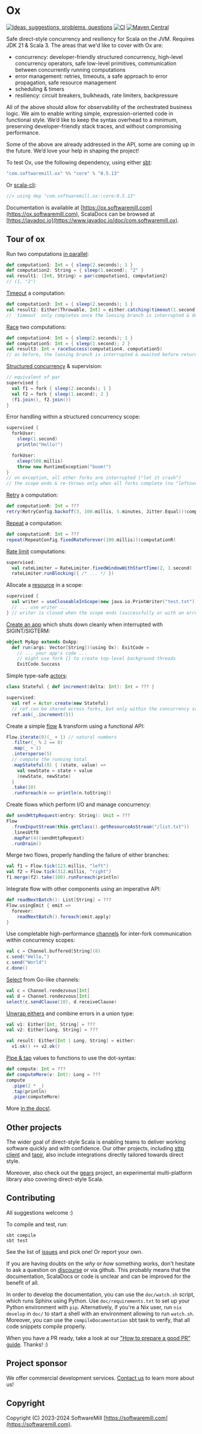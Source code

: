 # Ox

[![Ideas, suggestions, problems, questions](https://img.shields.io/badge/Discourse-ask%20question-blue)](https://softwaremill.community/c/ox)
[![CI](https://github.com/softwaremill/ox/workflows/CI/badge.svg)](https://github.com/softwaremill/ox/actions?query=workflow%3A%22CI%22)
[![Maven Central](https://maven-badges.herokuapp.com/maven-central/com.softwaremill.ox/core_3/badge.svg)](https://maven-badges.herokuapp.com/maven-central/com.softwaremill.ox/core_3)

Safe direct-style concurrency and resiliency for Scala on the JVM. Requires JDK 21 & Scala 3. The areas that we'd like 
to cover with Ox are:

* concurrency: developer-friendly structured concurrency, high-level concurrency operators, safe low-level primitives, 
  communication between concurrently running computations
* error management: retries, timeouts, a safe approach to error propagation, safe resource management
* scheduling & timers
* resiliency: circuit breakers, bulkheads, rate limiters, backpressure

All of the above should allow for observability of the orchestrated business logic. We aim to enable writing simple, 
expression-oriented code in functional style. We’d like to keep the syntax overhead to a minimum, preserving 
developer-friendly stack traces, and without compromising performance.

Some of the above are already addressed in the API, some are coming up in the future. We’d love your help in shaping 
the project!

To test Ox, use the following dependency, using either [sbt](https://www.scala-sbt.org):

```scala
"com.softwaremill.ox" %% "core" % "0.5.13"
```

Or [scala-cli](https://scala-cli.virtuslab.org):

```scala
//> using dep "com.softwaremill.ox::core:0.5.13"
```

Documentation is available at [https://ox.softwaremill.com](https://ox.softwaremill.com), ScalaDocs can be browsed at [https://javadoc.io](https://www.javadoc.io/doc/com.softwaremill.ox).

## Tour of ox

Run two computations [in parallel](https://ox.softwaremill.com/latest/high-level-concurrency/par.html):

```scala mdoc:compile-only
def computation1: Int = { sleep(2.seconds); 1 }
def computation2: String = { sleep(1.second); "2" }
val result1: (Int, String) = par(computation1, computation2)
// (1, "2")
```

[Timeout](https://ox.softwaremill.com/latest/high-level-concurrency/timeout.html) a computation:

```scala mdoc:compile-only
def computation3: Int = { sleep(2.seconds); 1 }
val result2: Either[Throwable, Int] = either.catching(timeout(1.second)(computation3))
// `timeout` only completes once the loosing branch is interrupted & done
```

[Race](https://ox.softwaremill.com/latest/high-level-concurrency/race.html) two computations:

```scala mdoc:compile-only
def computation4: Int = { sleep(2.seconds); 1 }
def computation5: Int = { sleep(1.second); 2 }
val result3: Int = raceSuccess(computation4, computation5)
// as before, the loosing branch is interrupted & awaited before returning a result
```

[Structured concurrency](https://ox.softwaremill.com/latest/structured-concurrency/fork-join.html) & supervision:

```scala mdoc:compile-only
// equivalent of par
supervised {
  val f1 = fork { sleep(2.seconds); 1 }
  val f2 = fork { sleep(1.second); 2 }
  (f1.join(), f2.join())
}
```

Error handling within a structured concurrency scope:

```scala mdoc:compile-only
supervised {
  forkUser:
    sleep(1.second)
    println("Hello!")

  forkUser:
    sleep(500.millis)
    throw new RuntimeException("boom!")
}
// on exception, all other forks are interrupted ("let it crash")
// the scope ends & re-throws only when all forks complete (no "leftovers")
```

[Retry](https://ox.softwaremill.com/latest/utils/retries.html) a computation:

```scala mdoc:compile-only
def computationR: Int = ???
retry(RetryConfig.backoff(3, 100.millis, 5.minutes, Jitter.Equal))(computationR)
```

[Repeat](https://ox.softwaremill.com/latest/utils/repeat.html) a computation:

```scala mdoc:compile-only
def computationR: Int = ???
repeat(RepeatConfig.fixedRateForever(100.millis))(computationR)
```

[Rate limit](https://ox.softwaremill.com/latest/utils/rate-limiter.html) computations:

```scala mdoc:compile-only
supervised:
  val rateLimiter = RateLimiter.fixedWindowWithStartTime(2, 1.second)
  rateLimiter.runBlocking({ /* ... */ })
```

Allocate a [resource](https://ox.softwaremill.com/latest/utils/resources.html) in a scope:

```scala mdoc:compile-only
supervised {
  val writer = useCloseableInScope(new java.io.PrintWriter("test.txt"))
  // ... use writer ...
} // writer is closed when the scope ends (successfully or with an error)
```

[Create an app](https://ox.softwaremill.com/latest/utils/oxapp.html) which shuts down cleanly when interrupted with SIGINT/SIGTERM:

```scala mdoc:compile-only
object MyApp extends OxApp:
  def run(args: Vector[String])(using Ox): ExitCode =
    // ... your app's code ...
    // might use fork {} to create top-level background threads
    ExitCode.Success
```

Simple type-safe [actors](https://ox.softwaremill.com/latest/utils/actors.html):

```scala mdoc:compile-only
class Stateful { def increment(delta: Int): Int = ??? }

supervised:
  val ref = Actor.create(new Stateful)
  // ref can be shared across forks, but only within the concurrency scope
  ref.ask(_.increment(5))    
```

Create a simple [flow](https://ox.softwaremill.com/latest/streaming/flows.html) & transform using a functional API:

```scala mdoc:compile-only
Flow.iterate(0)(_ + 1) // natural numbers
  .filter(_ % 2 == 0)
  .map(_ + 1)
  .intersperse(5)
  // compute the running total
  .mapStateful(0) { (state, value) =>
    val newState = state + value
    (newState, newState)
  }
  .take(10)
  .runForeach(n => println(n.toString))
```

Create flows which perform I/O and manage concurrency:

```scala mdoc:compile-only
def sendHttpRequest(entry: String): Unit = ???
Flow
  .fromInputStream(this.getClass().getResourceAsStream("/list.txt"))
  .linesUtf8
  .mapPar(4)(sendHttpRequest)
  .runDrain()
```

Merge two flows, properly handling the failure of either branches:

```scala mdoc:compile-only
val f1 = Flow.tick(123.millis, "left")
val f2 = Flow.tick(312.millis, "right")
f1.merge(f2).take(100).runForeach(println)
```

Integrate flow with other components using an imperative API:

```scala mdoc:compile-only
def readNextBatch(): List[String] = ???
Flow.usingEmit { emit =>
  forever:
    readNextBatch().foreach(emit.apply)
}
```

Use completable high-performance [channels](https://ox.softwaremill.com/latest/streaming/channels.html) for inter-fork communication within concurrency scopes:

```scala mdoc:compile-only
val c = Channel.buffered[String](8)
c.send("Hello,")
c.send("World")
c.done()
```

[Select](https://ox.softwaremill.com/latest/streaming/selecting-from-channels.html) from Go-like channels:

```scala mdoc:compile-only
val c = Channel.rendezvous[Int]
val d = Channel.rendezvous[Int]
select(c.sendClause(10), d.receiveClause)
```

[Unwrap eithers](https://ox.softwaremill.com/latest/basics/error-handling.html) and combine errors in a union type:

```scala mdoc:compile-only
val v1: Either[Int, String] = ???
val v2: Either[Long, String] = ???

val result: Either[Int | Long, String] = either:
  v1.ok() ++ v2.ok()
```

[Pipe & tap](https://ox.softwaremill.com/latest/utils/control-flow.html) values to functions to use the dot-syntax:

```scala mdoc:compile-only
def compute: Int = ???
def computeMore(v: Int): Long = ???
compute
  .pipe(2 * _)
  .tap(println)
  .pipe(computeMore)  
```

More [in the docs!](https://ox.softwaremill.com).

## Other projects

The wider goal of direct-style Scala is enabling teams to deliver working software quickly and with confidence. Our
other projects, including [sttp client](https://sttp.softwaremill.com) and [tapir](https://tapir.softwaremill.com),
also include integrations directly tailored towards direct style.

Moreover, also check out the [gears](https://github.com/lampepfl/gears) project, an experimental multi-platform library
also covering direct-style Scala.

## Contributing

All suggestions welcome :)

To compile and test, run:

```
sbt compile
sbt test
```

See the list of [issues](https://github.com/softwaremill/ox/issues) and pick one! Or report your own.

If you are having doubts on the _why_ or _how_ something works, don't hesitate to ask a question on
[discourse](https://softwaremill.community/c/ox) or via github. This probably means that the documentation, ScalaDocs or
code is unclear and can be improved for the benefit of all.

In order to develop the documentation, you can use the `doc/watch.sh` script, which runs Sphinx using Python.
Use `doc/requirements.txt` to set up your Python environment with `pip`. 
Alternatively, if you're a Nix user, run `nix develop` in `doc/` to start a shell with an environment allowing to run `watch.sh`.
Moreover, you can use the `compileDocumentation` sbt task to verify, that all code snippets compile properly.

When you have a PR ready, take a look at our ["How to prepare a good PR" guide](https://softwaremill.community/t/how-to-prepare-a-good-pr-to-a-library/448). Thanks! :)

## Project sponsor

We offer commercial development services. [Contact us](https://softwaremill.com) to learn more about us!

## Copyright

Copyright (C) 2023-2024 SoftwareMill [https://softwaremill.com](https://softwaremill.com).
